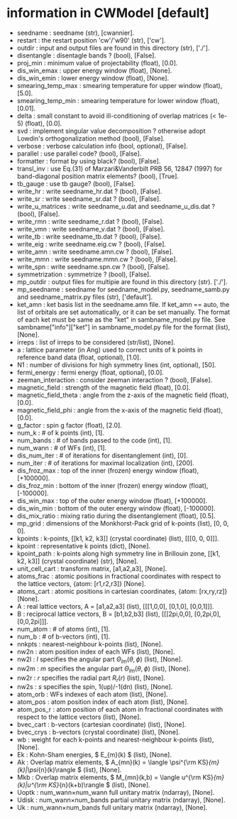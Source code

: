 # information in CWModel [default]
- seedname          : seedname (str), [cwannier].
- restart           : the restart position 'cw'/'w90' (str), ['cw'].
- outdir            : input and output files are found in this directory (str), ['./'].
- disentangle       : disentagle bands ? (bool), [False].
- proj_min          : minimum value of projectability (float), [0.0].
- dis_win_emax      : upper energy window (float), [None].
- dis_win_emin      : lower energy window (float), [None].
- smearing_temp_max : smearing temperature for upper window (float), [5.0].
- smearing_temp_min : smearing temperature for lower window (float), [0.01].
- delta             : small constant to avoid ill-conditioning of overlap matrices (< 1e-5) (float), [0.0].
- svd               : implement singular value decomposition ? otherwise adopt Lowdin's orthogonalization method (bool), [False].
- verbose           : verbose calculation info (bool, optional), [False].
- parallel          : use parallel code? (bool), [False].
- formatter         : format by using black? (bool), [False].
- transl_inv        : use Eq.(31) of Marzari&Vanderbilt PRB 56, 12847 (1997) for band-diagonal position matrix elements? (bool), [True].
- tb_gauge          : use tb gauge? (bool), [False].
- write_hr          : write seedname_hr.dat ? (bool), [False].
- write_sr          : write seedname_sr.dat ? (bool), [False].
- write_u_matrices  : write seedname_u.dat and seedname_u_dis.dat ? (bool), [False].
- write_rmn         : write seedname_r.dat ? (bool), [False].
- write_vmn         : write seedname_v.dat ? (bool), [False].
- write_tb          : write seedname_tb.dat ? (bool), [False].
- write_eig         : write seedname.eig.cw ? (bool), [False].
- write_amn         : write seedname.amn.cw ? (bool), [False].
- write_mmn         : write seedname.mmn.cw ? (bool), [False].
- write_spn         : write seedname.spn.cw ? (bool), [False].
- symmetrization    : symmetrize ? (bool), [False].
- mp_outdir         : output files for multipie are found in this directory (str). ['./'].
- mp_seedname       : seedname for seedname_model.py, seedname_samb.py and seedname_matrix.py files (str), ['default'].
- ket_amn           : ket basis list in the seedname.amn file. If ket_amn == auto, the list of orbitals are set automatically, or it can be set manually. The format of each ket must be same as the "ket" in sambname_model.py file. See sambname["info"]["ket"] in sambname_model.py file for the format (list), [None].
- irreps            : list of irreps to be considered (str/list), [None].
- a                 : lattice parameter (in Ang) used to correct units of k points in reference band data (float, optional), [1.0].
- N1                : number of divisions for high symmetry lines (int, optional), [50].
- fermi_energy      : fermi energy (float, optional), [0.0].
- zeeman_interaction   : consider zeeman interaction ? (bool), [False].
- magnetic_field       : strength of the magnetic field (float), [0.0].
- magnetic_field_theta : angle from the z-axis of the magnetic field (float), [0.0].
- magnetic_field_phi   : angle from the x-axis of the magnetic field (float), [0.0].
- g_factor             : spin g factor (float), [2.0].
- num_k             : # of k points (int), [1].
- num_bands         : # of bands passed to the code (int), [1].
- num_wann          : # of WFs (int), [1].
- dis_num_iter      : # of iterations for disentanglement (int), [0].
- num_iter          : # of iterations for maximal localization (int), [200].
- dis_froz_max      : top of the inner (frozen) energy window (float), [+100000].
- dis_froz_min      : bottom of the inner (frozen) energy window (float), [-100000].
- dis_win_max       : top of the outer energy window (float), [+100000].
- dis_win_min       : bottom of the outer energy window (float), [-100000].
- dis_mix_ratio     : mixing ratio during the disentanglement (float), [0.5].
- mp_grid           : dimensions of the Monkhorst-Pack grid of k-points (list), [0, 0, 0].
- kpoints           : k-points, [[k1, k2, k3]] (crystal coordinate) (list), [[[0, 0, 0]]].
- kpoint            : representative k points (dict), [None].
- kpoint_path       : k-points along high symmetry line in Brillouin zone, [[k1, k2, k3]] (crystal coordinate) (str), [None].
- unit_cell_cart    : transform matrix, [a1,a2,a3], [None].
- atoms_frac        : atomic positions in fractional coordinates with respect to the lattice vectors, {atom: [r1,r2,r3]} [None].
- atoms_cart        : atomic positions in cartesian coordinates, {atom: [rx,ry,rz]} [None].
- A                 : real lattice vectors, A = [a1,a2,a3] (list), [[[1,0,0], [0,1,0], [0,0,1]]].
- B                 : reciprocal lattice vectors, B = [b1,b2,b3] (list), [[[2pi,0,0], [0,2pi,0], [0,0,2pi]]].
- num_atom          : # of atoms (int), [1].
- num_b             : # of b-vectors (int), [1].
- nnkpts            : nearest-neighbour k-points (list), [None].
- nw2n              : atom position index of each WFs (list), [None].
- nw2l              : $l$ specifies the angular part $\Theta_{lm}(\theta,\phi)$ (list), [None].
- nw2m              : $m$ specifies the angular part $\Theta_{lm}(\theta,\phi)$ (list), [None].
- nw2r              : $r$ specifies the radial part $R_r(r)$ (list), [None].
- nw2s              : $s$ specifies the spin, 1(up)/-1(dn) (list), [None].
- atom_orb          : WFs indexes of each atom (list), [None].
- atom_pos          : atom position index of each atom (list), [None].
- atom_pos_r        : atom position of each atom in fractional coordinates with respect to the lattice vectors (list), [None].
- bvec_cart         : b-vectors (cartesian coordinate) (list), [None].
- bvec_crys         : b-vectors (crystal coordinate) (list), [None].
- wb                :  weight for each k-points and nearest-neighbour k-points (list), [None].
- Ek                : Kohn-Sham energies, $ E_{m}(k) $ (list), [None].
- Ak                : Overlap matrix elements, $ A_{mn}(k) = \langle \psi^{\rm KS}_{m}(k)|\psi_{n}(k)\rangle $ (list), [None].
- Mkb               : Overlap matrix elements, $ M_{mn}(k,b) = \langle u^{\rm KS}_{m}(k)|u^{\rm KS}_{n}(k+b)\rangle $ (list), [None].
- Uoptk             : num_wann×num_wann full unitary matrix (ndarray), [None].
- Udisk             : num_wann×num_bands partial unitary matrix (ndarray), [None].
- Uk                : num_wann×num_bands full unitary matrix (ndarray), [None].
